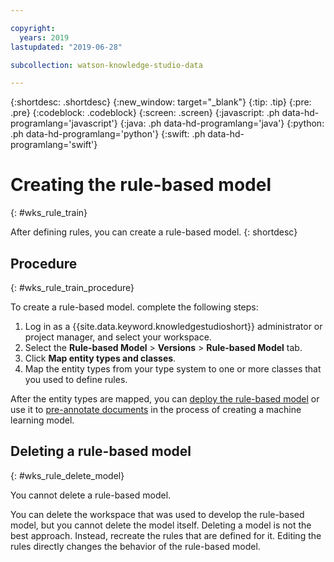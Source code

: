 ```yaml
---

copyright:
  years: 2019
lastupdated: "2019-06-28"

subcollection: watson-knowledge-studio-data

---
```


{:shortdesc: .shortdesc}
{:new_window: target="_blank"}
{:tip: .tip}
{:pre: .pre}
{:codeblock: .codeblock}
{:screen: .screen}
{:javascript: .ph data-hd-programlang='javascript'}
{:java: .ph data-hd-programlang='java'}
{:python: .ph data-hd-programlang='python'}
{:swift: .ph data-hd-programlang='swift'}

# Creating the rule-based model
{: #wks_rule_train}

After defining rules, you can create a rule-based model.
{: shortdesc}

## Procedure
{: #wks_rule_train_procedure}

To create a rule-based model. complete the following steps:

1. Log in as a {{site.data.keyword.knowledgestudioshort}} administrator or project manager, and select your workspace.
2. Select the **Rule-based Model** > **Versions** > **Rule-based Model** tab.
3. Click **Map entity types and classes**.
4. Map the entity types from your type system to one or more classes that you used to define rules.

  After the entity types are mapped, you can [deploy the rule-based model](/docs/services/watson-knowledge-studio-data?topic=watson-knowledge-studio-data-wks_rule_publish) or use it to [pre-annotate documents](/docs/services/watson-knowledge-studio-data?topic=watson-knowledge-studio-data-preannotation#wks_preannotrule) in the process of creating a machine learning model.

## Deleting a rule-based model
{: #wks_rule_delete_model}

You cannot delete a rule-based model.

You can delete the workspace that was used to develop the rule-based model, but you cannot delete the model itself. Deleting a model is not the best approach. Instead, recreate the rules that are defined for it. Editing the rules directly changes the behavior of the rule-based model.
